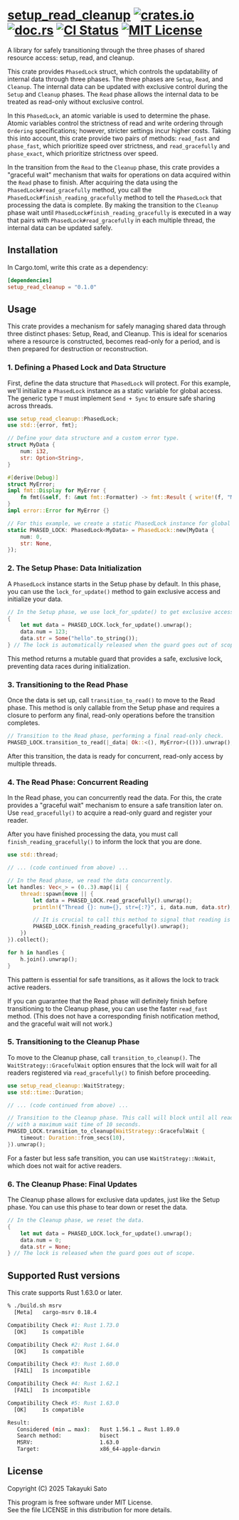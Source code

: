 # [setup_read_cleanup][repo-url] [![crates.io][cratesio-img]][cratesio-url] [![doc.rs][docrs-img]][docrs-url] [![CI Status][ci-img]][ci-url] [![MIT License][mit-img]][mit-url]

A library for safely transitioning through the three phases of shared resource access: setup, read, and cleanup.

This crate provides `PhasedLock` struct, which controls the updatability of internal data through three phases.
The three phases are `Setup`, `Read`, and `Cleanup`.
The internal data can be updated with exclusive control during the `Setup` and `Cleanup` phases.
The `Read` phase allows the internal data to be treated as read-only without exclusive control.

In this `PhasedLock`, an atomic variable is used to determine the phase.
Atomic variables control the strictness of read and write ordering through `Ordering` specifications; however, stricter settings incur higher costs.
Taking this into account, this crate provide two pairs of methods: `read_fast` and `phase_fast`, which prioritize speed over strictness, and `read_gracefully` and `phase_exact`, which prioritize strictness over speed.

In the transition from the `Read` to the `Cleanup` phase, this crate provides a "graceful wait" mechanism that waits for operations on data acquired within the `Read` phase to finish.
After acquiring the data using the `PhasedLock#read_gracefully` method, you call the `PhasedLock#finish_reading_gracefully` method to tell the `PhasedLock` that processing the data is complete.
By making the transition to the `Cleanup` phase wait until `PhasedLock#finish_reading_gracefully` is executed in a way that pairs with `PhasedLock#read_gracefully` in each multiple thread, the internal data can be updated safely.

## Installation

In Cargo.toml, write this crate as a dependency:

```toml
[dependencies]
setup_read_cleanup = "0.1.0"
```

## Usage

This crate provides a mechanism for safely managing shared data through three distinct phases: Setup, Read, and Cleanup.
This is ideal for scenarios where a resource is constructed, becomes read-only for a period, and is then prepared for destruction or reconstruction.

### 1. Defining a Phased Lock and Data Structure

First, define the data structure that `PhasedLock` will protect.
For this example, we'll initialize a `PhasedLock` instance as a static variable for global access.
The generic type `T` must implement `Send + Sync` to ensure safe sharing across threads.

```rust
use setup_read_cleanup::PhasedLock;
use std::{error, fmt};

// Define your data structure and a custom error type.
struct MyData {
    num: i32,
    str: Option<String>,
}

#[derive(Debug)]
struct MyError;
impl fmt::Display for MyError {
    fn fmt(&self, f: &mut fmt::Formatter) -> fmt::Result { write!(f, "MyError") }
}
impl error::Error for MyError {}

// For this example, we create a static PhasedLock instance for global access.
static PHASED_LOCK: PhasedLock<MyData> = PhasedLock::new(MyData {
    num: 0,
    str: None,
});
```

### 2. The Setup Phase: Data Initialization 

A `PhasedLock` instance starts in the Setup phase by default.
In this phase, you can use the `lock_for_update()` method to gain exclusive access and initialize your data.

```rust
// In the Setup phase, we use lock_for_update() to get exclusive access.
{
    let mut data = PHASED_LOCK.lock_for_update().unwrap();
    data.num = 123;
    data.str = Some("hello".to_string());
} // The lock is automatically released when the guard goes out of scope.
```

This method returns a mutable guard that provides a safe, exclusive lock, preventing data races during initialization.

### 3. Transitioning to the Read Phase

Once the data is set up, call `transition_to_read()` to move to the Read phase.
This method is only callable from the Setup phase and requires a closure to perform any final, read-only operations before the transition completes.

```rust
// Transition to the Read phase, performing a final read-only check.
PHASED_LOCK.transition_to_read(|_data| Ok::<(), MyError>(())).unwrap();
```

After this transition, the data is ready for concurrent, read-only access by multiple threads.

### 4. The Read Phase: Concurrent Reading

In the Read phase, you can concurrently read the data.
For this, the crate provides a "graceful wait" mechanism to ensure a safe transition later on.
Use `read_gracefully()` to acquire a read-only guard and register your reader.

After you have finished processing the data, you must call `finish_reading_gracefully()` to inform the lock that you are done.

```rust
use std::thread;

// ... (code continued from above) ...

// In the Read phase, we read the data concurrently.
let handles: Vec<_> = (0..3).map(|i| {
    thread::spawn(move || {
        let data = PHASED_LOCK.read_gracefully().unwrap();
        println!("Thread {}: num={}, str={:?}", i, data.num, data.str);

        // It is crucial to call this method to signal that reading is complete.
        PHASED_LOCK.finish_reading_gracefully().unwrap();
    })
}).collect();

for h in handles {
    h.join().unwrap();
}
```

This pattern is essential for safe transitions, as it allows the lock to track active readers.

If you can guarantee that the Read phase will definitely finish before transitioning to the Cleanup phase, you can use the faster `read_fast` method. (This does not have a corresponding finish notification method, and the graceful wait will not work.)

### 5. Transitioning to the Cleanup Phase

To move to the Cleanup phase, call `transition_to_cleanup()`.
The `WaitStrategy::GracefulWait` option ensures that the lock will wait for all readers registered via `read_gracefully()` to finish before proceeding.

```rust
use setup_read_cleanup::WaitStrategy;
use std::time::Duration;

// ... (code continued from above) ...

// Transition to the Cleanup phase. This call will block until all readers are finished,
// with a maximum wait time of 10 seconds.
PHASED_LOCK.transition_to_cleanup(WaitStrategy::GracefulWait {
    timeout: Duration::from_secs(10),
}).unwrap();
```

For a faster but less safe transition, you can use `WaitStrategy::NoWait`, which does not wait for active readers.

### 6. The Cleanup Phase: Final Updates

The Cleanup phase allows for exclusive data updates, just like the Setup phase.
You can use this phase to tear down or reset the data.

```rust
// In the Cleanup phase, we reset the data.
{
    let mut data = PHASED_LOCK.lock_for_update().unwrap();
    data.num = 0;
    data.str = None;
} // The lock is released when the guard goes out of scope.
```

## Supported Rust versions

This crate supports Rust 1.63.0 or later.

```sh
% ./build.sh msrv
  [Meta]   cargo-msrv 0.18.4

Compatibility Check #1: Rust 1.73.0
  [OK]     Is compatible

Compatibility Check #2: Rust 1.64.0
  [OK]     Is compatible

Compatibility Check #3: Rust 1.60.0
  [FAIL]   Is incompatible

Compatibility Check #4: Rust 1.62.1
  [FAIL]   Is incompatible

Compatibility Check #5: Rust 1.63.0
  [OK]     Is compatible

Result:
   Considered (min … max):   Rust 1.56.1 … Rust 1.89.0
   Search method:            bisect
   MSRV:                     1.63.0
   Target:                   x86_64-apple-darwin
```

## License

Copyright (C) 2025 Takayuki Sato

This program is free software under MIT License.<br>
See the file LICENSE in this distribution for more details.


[repo-url]: https://github.com/sttk/setup_read_cleanup-rust
[cratesio-img]: https://img.shields.io/badge/crates.io-ver.0.1.0-fc8d62?logo=rust
[cratesio-url]: https://crates.io/crates/setup_read_cleanup
[docrs-img]: https://img.shields.io/badge/doc.rs-setup_read_cleanup-66c2a5?logo=docs.rs
[docrs-url]: https://docs.rs/setup_read_cleanup
[ci-img]: https://github.com/sttk/setup_read_cleanup-rust/actions/workflows/rust.yml/badge.svg?branch=main
[ci-url]: https://github.com/sttk/setup_read_cleanup-rust/actions?query=branch%3Amain
[mit-img]: https://img.shields.io/badge/license-MIT-green.svg
[mit-url]: https://opensource.org/licenses/MIT
